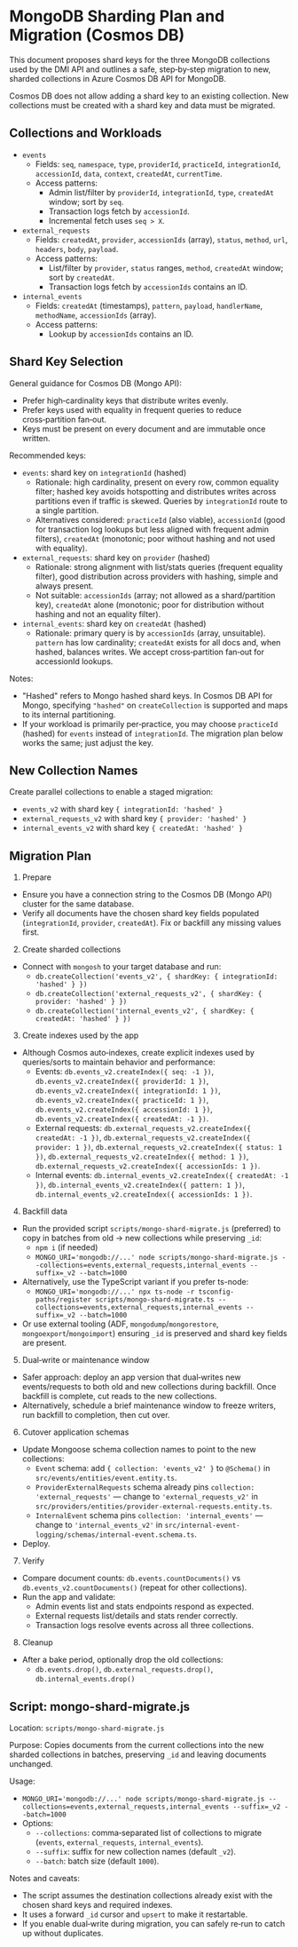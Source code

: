 # MongoDB Sharding Plan and Migration (Cosmos DB)

This document proposes shard keys for the three MongoDB collections used by the DMI API and outlines a safe, step‑by‑step migration to new, sharded collections in Azure Cosmos DB API for MongoDB.

Cosmos DB does not allow adding a shard key to an existing collection. New collections must be created with a shard key and data must be migrated.

## Collections and Workloads

- `events`
  - Fields: `seq`, `namespace`, `type`, `providerId`, `practiceId`, `integrationId`, `accessionId`, `data`, `context`, `createdAt`, `currentTime`.
  - Access patterns:
    - Admin list/filter by `providerId`, `integrationId`, `type`, `createdAt` window; sort by `seq`.
    - Transaction logs fetch by `accessionId`.
    - Incremental fetch uses `seq > X`.
- `external_requests`
  - Fields: `createdAt`, `provider`, `accessionIds` (array), `status`, `method`, `url`, `headers`, `body`, `payload`.
  - Access patterns:
    - List/filter by `provider`, `status` ranges, `method`, `createdAt` window; sort by `createdAt`.
    - Transaction logs fetch by `accessionIds` contains an ID.
- `internal_events`
  - Fields: `createdAt` (timestamps), `pattern`, `payload`, `handlerName`, `methodName`, `accessionIds` (array).
  - Access patterns:
    - Lookup by `accessionIds` contains an ID.

## Shard Key Selection

General guidance for Cosmos DB (Mongo API):
- Prefer high‑cardinality keys that distribute writes evenly.
- Prefer keys used with equality in frequent queries to reduce cross‑partition fan‑out.
- Keys must be present on every document and are immutable once written.

Recommended keys:
- `events`: shard key on `integrationId` (hashed)
  - Rationale: high cardinality, present on every row, common equality filter; hashed key avoids hotspotting and distributes writes across partitions even if traffic is skewed. Queries by `integrationId` route to a single partition.
  - Alternatives considered: `practiceId` (also viable), `accessionId` (good for transaction log lookups but less aligned with frequent admin filters), `createdAt` (monotonic; poor without hashing and not used with equality).
- `external_requests`: shard key on `provider` (hashed)
  - Rationale: strong alignment with list/stats queries (frequent equality filter), good distribution across providers with hashing, simple and always present.
  - Not suitable: `accessionIds` (array; not allowed as a shard/partition key), `createdAt` alone (monotonic; poor for distribution without hashing and not an equality filter).
- `internal_events`: shard key on `createdAt` (hashed)
  - Rationale: primary query is by `accessionIds` (array, unsuitable). `pattern` has low cardinality; `createdAt` exists for all docs and, when hashed, balances writes. We accept cross‑partition fan‑out for accessionId lookups.

Notes:
- "Hashed" refers to Mongo hashed shard keys. In Cosmos DB API for Mongo, specifying `"hashed"` on `createCollection` is supported and maps to its internal partitioning.
- If your workload is primarily per‑practice, you may choose `practiceId` (hashed) for `events` instead of `integrationId`. The migration plan below works the same; just adjust the key.

## New Collection Names

Create parallel collections to enable a staged migration:
- `events_v2` with shard key `{ integrationId: 'hashed' }`
- `external_requests_v2` with shard key `{ provider: 'hashed' }`
- `internal_events_v2` with shard key `{ createdAt: 'hashed' }`

## Migration Plan

1) Prepare
- Ensure you have a connection string to the Cosmos DB (Mongo API) cluster for the same database.
- Verify all documents have the chosen shard key fields populated (`integrationId`, `provider`, `createdAt`). Fix or backfill any missing values first.

2) Create sharded collections
- Connect with `mongosh` to your target database and run:
  - `db.createCollection('events_v2', { shardKey: { integrationId: 'hashed' } })`
  - `db.createCollection('external_requests_v2', { shardKey: { provider: 'hashed' } })`
  - `db.createCollection('internal_events_v2', { shardKey: { createdAt: 'hashed' } })`

3) Create indexes used by the app
- Although Cosmos auto‑indexes, create explicit indexes used by queries/sorts to maintain behavior and performance:
  - Events: `db.events_v2.createIndex({ seq: -1 })`, `db.events_v2.createIndex({ providerId: 1 })`, `db.events_v2.createIndex({ integrationId: 1 })`, `db.events_v2.createIndex({ practiceId: 1 })`, `db.events_v2.createIndex({ accessionId: 1 })`, `db.events_v2.createIndex({ createdAt: -1 })`.
  - External requests: `db.external_requests_v2.createIndex({ createdAt: -1 })`, `db.external_requests_v2.createIndex({ provider: 1 })`, `db.external_requests_v2.createIndex({ status: 1 })`, `db.external_requests_v2.createIndex({ method: 1 })`, `db.external_requests_v2.createIndex({ accessionIds: 1 })`.
  - Internal events: `db.internal_events_v2.createIndex({ createdAt: -1 })`, `db.internal_events_v2.createIndex({ pattern: 1 })`, `db.internal_events_v2.createIndex({ accessionIds: 1 })`.

4) Backfill data
- Run the provided script `scripts/mongo-shard-migrate.js` (preferred) to copy in batches from old → new collections while preserving `_id`:
  - `npm i` (if needed)
  - `MONGO_URI='mongodb://...' node scripts/mongo-shard-migrate.js --collections=events,external_requests,internal_events --suffix=_v2 --batch=1000`
- Alternatively, use the TypeScript variant if you prefer ts-node:
  - `MONGO_URI='mongodb://...' npx ts-node -r tsconfig-paths/register scripts/mongo-shard-migrate.ts --collections=events,external_requests,internal_events --suffix=_v2 --batch=1000`
- Or use external tooling (ADF, `mongodump`/`mongorestore`, `mongoexport`/`mongoimport`) ensuring `_id` is preserved and shard key fields are present.

5) Dual‑write or maintenance window
- Safer approach: deploy an app version that dual‑writes new events/requests to both old and new collections during backfill. Once backfill is complete, cut reads to the new collections.
- Alternatively, schedule a brief maintenance window to freeze writers, run backfill to completion, then cut over.

6) Cutover application schemas
- Update Mongoose schema collection names to point to the new collections:
  - `Event` schema: add `{ collection: 'events_v2' }` to `@Schema()` in `src/events/entities/event.entity.ts`.
  - `ProviderExternalRequests` schema already pins `collection: 'external_requests'` — change to `'external_requests_v2'` in `src/providers/entities/provider-external-requests.entity.ts`.
  - `InternalEvent` schema pins `collection: 'internal_events'` — change to `'internal_events_v2'` in `src/internal-event-logging/schemas/internal-event.schema.ts`.
- Deploy.

7) Verify
- Compare document counts: `db.events.countDocuments()` vs `db.events_v2.countDocuments()` (repeat for other collections).
- Run the app and validate:
  - Admin events list and stats endpoints respond as expected.
  - External requests list/details and stats render correctly.
  - Transaction logs resolve events across all three collections.

8) Cleanup
- After a bake period, optionally drop the old collections:
  - `db.events.drop()`, `db.external_requests.drop()`, `db.internal_events.drop()`

## Script: mongo-shard-migrate.js

Location: `scripts/mongo-shard-migrate.js`

Purpose: Copies documents from the current collections into the new sharded collections in batches, preserving `_id` and leaving documents unchanged.

Usage:
- `MONGO_URI='mongodb://...' node scripts/mongo-shard-migrate.js --collections=events,external_requests,internal_events --suffix=_v2 --batch=1000`
- Options:
  - `--collections`: comma‑separated list of collections to migrate (`events`, `external_requests`, `internal_events`).
  - `--suffix`: suffix for new collection names (default `_v2`).
  - `--batch`: batch size (default `1000`).

Notes and caveats:
- The script assumes the destination collections already exist with the chosen shard keys and required indexes.
- It uses a forward `_id` cursor and `upsert` to make it restartable.
- If you enable dual‑write during migration, you can safely re‑run to catch up without duplicates.
